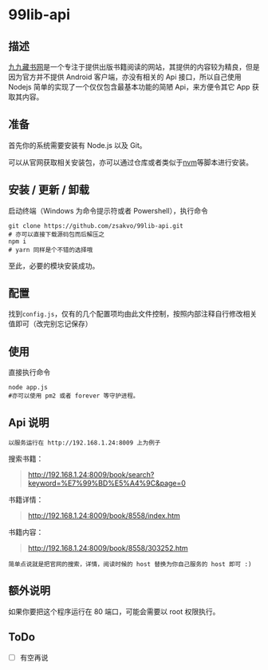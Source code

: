 # 99lib-api

## 描述

[九九藏书网](https://www.99lib.net "九九藏书网")是一个专注于提供出版书籍阅读的网站，其提供的内容较为精良，但是因为官方并不提供 Android 客户端，亦没有相关的 Api 接口，所以自己使用 Nodejs 简单的实现了一个仅仅包含最基本功能的简陋 Api，来方便令其它 App 获取其内容。

## 准备

首先你的系统需要安装有 Node.js 以及 Git。

可以从官网获取相关安装包，亦可以通过仓库或者类似于[nvm](https://github.com/creationix/nvm "nvm")等脚本进行安装。

## 安装 / 更新 / 卸载

启动终端（Windows 为命令提示符或者 Powershell），执行命令

```
git clone https://github.com/zsakvo/99lib-api.git
# 亦可以直接下载源码包而后解压之
npm i
# yarn 同样是个不错的选择哦
```

至此，必要的模块安装成功。

## 配置

找到`config.js`，仅有的几个配置项均由此文件控制，按照内部注释自行修改相关值即可（改完别忘记保存）

## 使用

直接执行命令

```
node app.js
#亦可以使用 pm2 或者 forever 等守护进程。
```

## Api 说明

`以服务运行在 http://192.168.1.24:8009 上为例子`

搜索书籍：

> http://192.168.1.24:8009/book/search?keyword=%E7%99%BD%E5%A4%9C&page=0

书籍详情：

> http://192.168.1.24:8009/book/8558/index.htm

书籍内容：

> http://192.168.1.24:8009/book/8558/303252.htm

`简单点说就是把官网的搜索，详情，阅读时候的 host 替换为你自己服务的 host 即可 :)`

## 额外说明

如果你要把这个程序运行在 80 端口，可能会需要以 root 权限执行。

## ToDo

- [ ] 有空再说
